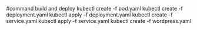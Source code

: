 #command build and deploy
kubectl create -f pod.yaml
kubectl create -f deployment.yaml
kubectl apply -f deployment.yaml
kubectl create -f service.yaml
kubectl apply -f service.yaml
kubectl create -f wordpress.yaml



